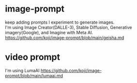 # image-prompt
keep adding prompts I experiment to generate images.    
I'm using Image Creator(DALLE-3), Stable Diffusion, Generative imagery(Google), and Imagine with Meta AI.  
https://github.com/koji/image-prompt/blob/main/geisha.md


# video prompt
I'm using LumaAI
https://github.com/koji/image-prompt/blob/main/lumaai.md
